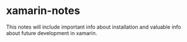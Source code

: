 # xamarin-notes

This notes will include important info about installation and valuable info about future development in xamarin.
